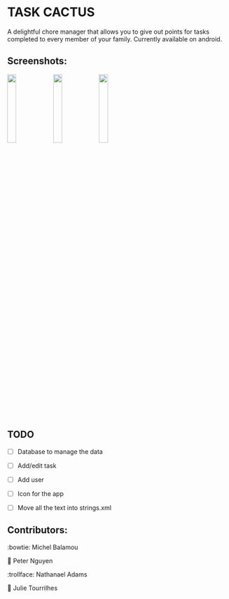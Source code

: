 # TASK CACTUS
  A delightful chore manager that allows you to give out points for tasks completed to every member of your family.
  Currently available on android.

## Screenshots:

  <img src="https://i.imgur.com/oQxynVh.png" width="20%"/> <img src="https://i.imgur.com/MAsbZtd.png" width="20%"/> <img src="https://i.imgur.com/MAsbZtd.png" width="20%"/>


## TODO

  - [ ] Database to manage the data
  - [ ] Add/edit task
  - [ ] Add user

  - [ ] Icon for the app
  - [ ] Move all the text into strings.xml


## Contributors:
  :bowtie: Michel Balamou

  :cactus: Peter Nguyen

  :trollface: Nathanael Adams

  :information_desk_person: Julie Tourrilhes
